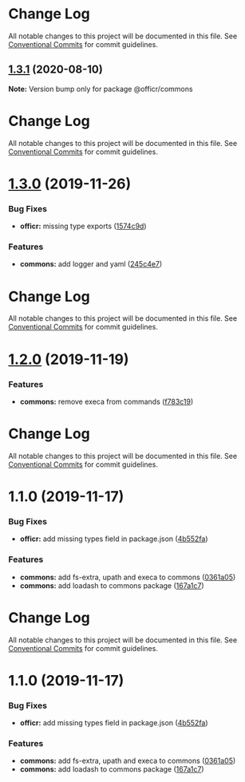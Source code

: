 # Change Log

All notable changes to this project will be documented in this file. See
[Conventional Commits](https://conventionalcommits.org) for commit guidelines.

## [1.3.1](https://github.com/stasson/officr/compare/@officr/commons@1.3.0...@officr/commons@1.3.1) (2020-08-10)

**Note:** Version bump only for package @officr/commons

# Change Log

All notable changes to this project will be documented in this file. See
[Conventional Commits](https://conventionalcommits.org) for commit guidelines.

# [1.3.0](https://github.com/stasson/officr/compare/@officr/commons@1.2.0...@officr/commons@1.3.0) (2019-11-26)

### Bug Fixes

- **officr:** missing type exports
  ([1574c9d](https://github.com/stasson/officr/commit/1574c9d6a39952631bd536d0e835b232fc516531))

### Features

- **commons:** add logger and yaml
  ([245c4e7](https://github.com/stasson/officr/commit/245c4e7ba78d0298f42bf0ec28315e85320d4e59))

# Change Log

All notable changes to this project will be documented in this file. See
[Conventional Commits](https://conventionalcommits.org) for commit guidelines.

# [1.2.0](https://github.com/stasson/officr/compare/@officr/commons@1.1.0...@officr/commons@1.2.0) (2019-11-19)

### Features

- **commons:** remove execa from commands
  ([f783c19](https://github.com/stasson/officr/commit/f783c19a82b9e2e23b472517fb48902e2e6db0a1))

# Change Log

All notable changes to this project will be documented in this file. See
[Conventional Commits](https://conventionalcommits.org) for commit guidelines.

# 1.1.0 (2019-11-17)

### Bug Fixes

- **officr:** add missing types field in package.json
  ([4b552fa](https://github.com/stasson/officr/commit/4b552fa7743084e984c6a74a8da21bd2e5528224))

### Features

- **commons:** add fs-extra, upath and execa to commons
  ([0361a05](https://github.com/stasson/officr/commit/0361a0512c641b61e8f6f618fefe84a5bd3deced))
- **commons:** add loadash to commons package
  ([167a1c7](https://github.com/stasson/officr/commit/167a1c712fc1f970277b16b927f69c2fe6878327))

# Change Log

All notable changes to this project will be documented in this file. See
[Conventional Commits](https://conventionalcommits.org) for commit guidelines.

# 1.1.0 (2019-11-17)

### Bug Fixes

- **officr:** add missing types field in package.json
  ([4b552fa](https://github.com/stasson/officr/commit/4b552fa7743084e984c6a74a8da21bd2e5528224))

### Features

- **commons:** add fs-extra, upath and execa to commons
  ([0361a05](https://github.com/stasson/officr/commit/0361a0512c641b61e8f6f618fefe84a5bd3deced))
- **commons:** add loadash to commons package
  ([167a1c7](https://github.com/stasson/officr/commit/167a1c712fc1f970277b16b927f69c2fe6878327))
